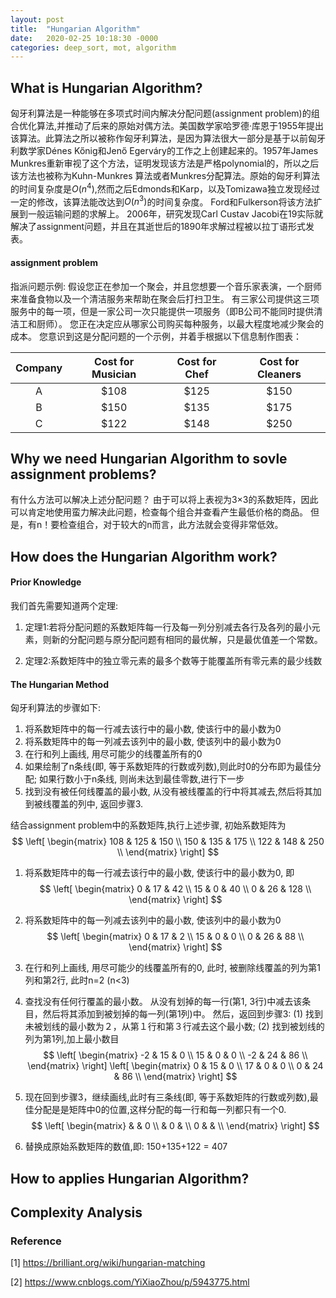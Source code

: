 ```yaml
---
layout: post
title:  "Hungarian Algorithm"
date:   2020-02-25 10:18:30 -0000
categories: deep_sort, mot, algorithm 
---
```


## What is Hungarian Algorithm?

匈牙利算法是一种能够在多项式时间内解决分配问题(assignment problem)的组合优化算法,并推动了后来的原始对偶方法。美国数学家哈罗德·库恩于1955年提出该算法。此算法之所以被称作匈牙利算法，是因为算法很大一部分是基于以前匈牙利数学家Dénes Kőnig和Jenő Egerváry的工作之上创建起来的。1957年James Munkres重新审视了这个方法，证明发现该方法是严格polynomial的，所以之后该方法也被称为Kuhn-Munkres 算法或者Munkres分配算法。原始的匈牙利算法的时间复杂度是$O(n^4)$,然而之后Edmonds和Karp，以及Tomizawa独立发现经过一定的修改，该算法能改达到$O(n^3)$的时间复杂度。 Ford和Fulkerson将该方法扩展到一般运输问题的求解上。 2006年，研究发现Carl Custav Jacobi在19实际就解决了assignment问题，并且在其逝世后的1890年求解过程被以拉丁语形式发表。

#### assignment problem

指派问题示例: 假设您正在参加一个聚会，并且您想要一个音乐家表演，一个厨师来准备食物以及一个清洁服务来帮助在聚会后打扫卫生。 有三家公司提供这三项服务中的每一项，但是一家公司一次只能提供一项服务（即B公司不能同时提供清洁工和厨师）。 您正在决定应从哪家公司购买每种服务，以最大程度地减少聚会的成本。 您意识到这是分配问题的一个示例，并着手根据以下信息制作图表：

|  Company  |   Cost for Musician  |  Cost for Chef  |   Cost for Cleaners  | 
| :-: | :-: | :-: | :-:|
| A  | $108 | $125 | $150 |
| B  | $150 | $135 | $175 |
| C  | $122 | $148 | $250 |

## Why we need Hungarian Algorithm to sovle assignment problems?

有什么方法可以解决上述分配问题？ 由于可以将上表视为3×3的系数矩阵，因此可以肯定地使用蛮力解决此问题，检查每个组合并查看产生最低价格的商品。 但是，有n！要检查组合，对于较大的n而言，此方法就会变得非常低效。

## How does the Hungarian Algorithm work?

#### Prior Knowledge
我们首先需要知道两个定理:

1. 定理1:若将分配问题的系数矩阵每一行及每一列分别减去各行及各列的最小元素，则新的分配问题与原分配问题有相同的最优解，只是最优值差一个常数。

2. 定理2:系数矩阵中的独立零元素的最多个数等于能覆盖所有零元素的最少线数
   
#### The Hungarian Method
匈牙利算法的步骤如下:

1. 将系数矩阵中的每一行减去该行中的最小数, 使该行中的最小数为0
2. 将系数矩阵中的每一列减去该列中的最小数, 使该列中的最小数为0
3. 在行和列上画线, 用尽可能少的线覆盖所有的0
4. 如果绘制了n条线(即, 等于系数矩阵的行数或列数),则此时0的分布即为最佳分配; 如果行数小于n条线, 则尚未达到最佳零数,进行下一步
5. 找到没有被任何线覆盖的最小数, 从没有被线覆盖的行中将其减去,然后将其加到被线覆盖的列中, 返回步骤3.
   
结合assignment problem中的系数矩阵,执行上述步骤, 初始系数矩阵为
$$
\left[
 \begin{matrix}
   108 & 125 & 150  \\
   150 & 135 & 175  \\
   122 & 148 & 250  \\
  \end{matrix} 
\right]
$$

1. 将系数矩阵中的每一行减去该行中的最小数, 使该行中的最小数为0, 即
$$
\left[
 \begin{matrix}
   0 & 17 & 42  \\
   15 & 0 & 40  \\
   0 & 26 & 128  \\
  \end{matrix} 
\right]
$$
2. 将系数矩阵中的每一列减去该列中的最小数, 使该列中的最小数为0
$$
\left[
 \begin{matrix}
   0 & 17 & 2 \\
   15 & 0 & 0 \\
   0 & 26 & 88 \\
  \end{matrix} 
\right]
$$
3. 在行和列上画线, 用尽可能少的线覆盖所有的0, 此时, 被删除线覆盖的列为第1列和第2行, 此时n=2 (n<3)
4. 查找没有任何行覆盖的最小数。 从没有划掉的每一行(第1, 3行)中减去该条目，然后将其添加到被划掉的每一列(第1列)中。 然后，返回到步骤3: (1) 找到未被划线的最小数为２，从第１行和第３行减去这个最小数; (2) 找到被划线的列为第1列,加上最小数目
$$
\left[
 \begin{matrix}
   -2 & 15 & 0 \\
   15 & 0 & 0 \\
   -2 & 24 & 86 \\
  \end{matrix} 
\right]
\left[
 \begin{matrix}
   0 & 15 & 0 \\
   17 & 0 & 0 \\
   0 & 24 & 86 \\
  \end{matrix} 
\right]
$$
5. 现在回到步骤3，继续画线,此时有三条线(即, 等于系数矩阵的行数或列数),最佳分配是是矩阵中0的位置,这样分配的每一行和每一列都只有一个0.
$$
\left[
 \begin{matrix}
    &  & 0 \\
    & 0 & \\
   0 & &  \\
  \end{matrix} 
\right]
$$

6. 替换成原始系数矩阵的数值,即: 150+135+122 = 407

## How to applies Hungarian Algorithm?

## Complexity Analysis

### Reference
[1] https://brilliant.org/wiki/hungarian-matching

[2] https://www.cnblogs.com/YiXiaoZhou/p/5943775.html
